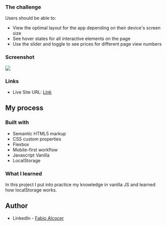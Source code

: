 ### The challenge

Users should be able to:

- View the optimal layout for the app depending on their device's screen size
- See hover states for all interactive elements on the page
- Use the slider and toggle to see prices for different page view numbers

### Screenshot

![](./assets/desktop-preview.jpg)

### Links

- Live Site URL: [Link](https://to-do-app-vanilla-fas.netlify.app/)

## My process

### Built with

- Semantic HTML5 markup
- CSS custom properties
- Flexbox
- Mobile-first workflow
- Javascript Vanilla
- LocalStorage

### What I learned

In this project I put into practice my knowledge in vanilla JS and learned how localStorage works.

## Author

- LinkedIn - [Fabio Alcocer](https://www.linkedin.com/in/fabio-alcocer/)
